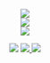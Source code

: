   <p align="center">
  <a href="https://github.com/anuraghazra/github-readme-stats"> 
    <img align="center" src="https://github-readme-stats.vercel.app/api?username=gcholette&include_all_commits=true&show_icons=true&theme=gotham&hide_title=true&hide_border=false" />
    </a>
  <br />
    <a href="https://github.com/DenverCoder1/github-readme-streak-stats">
    <img align="center" src="https://github-readme-streak-stats.herokuapp.com/?user=gcholette&theme=gotham"/>
  </a>
  <br />
    <a href="https://github.com/anuraghazra/github-readme-stats"> 
    <img align="center" src="https://github-readme-stats.vercel.app/api/top-langs/?username=gcholette&layout=compact&&theme=gotham&hide_title=true&hide=java,smarty,vim%20script&langs_count=15&card_width=445&exclude_repo=xscreensaver,logue-sdk,galaxy-xscreensaver" />
    </a>

  </p>
  
<p align="center">
  <img src="https://komarev.com/ghpvc/?username=gcholette" />
  <a href="https://www.codewars.com/users/gcholette">
  <img src="https://www.codewars.com/users/gcholette/badges/micro" />
  </a>
  <a href="https://github.com/gcholette/aoc-2021-js"><img src="https://img.shields.io/badge/AoC%2021%20%E2%AD%90-18-yellow" /></a>
</p>
